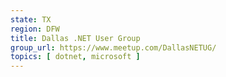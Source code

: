 ```yaml
---
state: TX
region: DFW
title: Dallas .NET User Group
group_url: https://www.meetup.com/DallasNETUG/
topics: [ dotnet, microsoft ]
---
```

